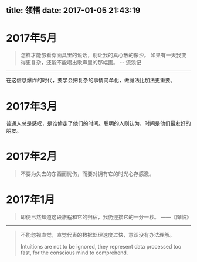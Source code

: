 title: 领悟
date: 2017-01-05 21:43:19
---

# 2017年5月

> 怎样才能够看穿面具里的谎话，别让我的真心散的像沙。
> 如果有一天我变得更复杂，还能不能唱出歌声里的那幅画。  -- 流浪记

<hr />

在这信息爆炸的时代，要学会把复杂的事情简单化，做减法比加法更重要。

# 2017年3月

普通人总是感叹，是谁偷走了他们的时间。聪明的人则认为，时间是他们最友好的朋友。

# 2017年2月

> 不要为失去的东西而忧伤，而要对拥有它的时光心存感激。

# 2017年1月

> 即便已然知道这段旅程和它的归宿，我仍迎接它的一分一秒。 ——《降临》

<hr />

> 不能忽视直觉，直觉代表的数据处理速度过快，意识没有办法理解。
>
> Intuitions are not to be ignored, they represent data processed too fast, for the conscious mind to comprehend.
